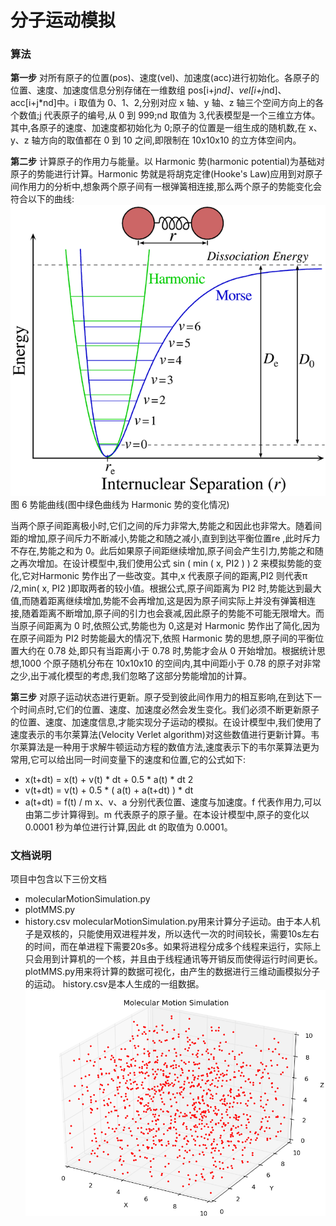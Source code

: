 # 分子运动模拟

### 算法
**第一步**
	对所有原子的位置(pos)、速度(vel)、加速度(acc)进行初始化。各原子的位置、速度、加速度信息分别存储在一维数组 pos[i+j*nd]、vel[i+j*nd]、acc[i+j*nd]中。i 取值为 0、1、2,分别对应 x 轴、y 轴、z 轴三个空间方向上的各个数值;j 代表原子的编号,从 0 到 999;nd 取值为 3,代表模型是一个三维立方体。其中,各原子的速度、加速度都初始化为 0;原子的位置是一组生成的随机数,在 x、y、z 轴方向的取值都在 0 到 10 之间,即限制在 10x10x10 的立方体空间内。

**第二步**
	计算原子的作用力与能量。以 Harmonic 势(harmonic potential)为基础对原子的势能进行计算。Harmonic 势就是将胡克定律(Hooke's Law)应用到对原子间作用力的分析中,想象两个原子间有一根弹簧相连接,那么两个原子的势能变化会符合以下的曲线:
![势能曲线 ](forceLine.png)
图 6 势能曲线(图中绿色曲线为 Harmonic 势的变化情况)

当两个原子间距离极小时,它们之间的斥力非常大,势能之和因此也非常大。随着间距的增加,原子间斥力不断减小,势能之和随之减小,直到到达平衡位置re ,此时斥力不存在,势能之和为 0。此后如果原子间距继续增加,原子间会产生引力,势能之和随之再次增加。在设计模型中,我们使用公式 sin ( min ( x, PI2 ) ) 2 来模拟势能的变化,它对Harmonic 势作出了一些改变。其中,x 代表原子间的距离,PI2 则代表π /2,min( x, PI2 )即取两者的较小值。根据公式,原子间距离为 PI2 时,势能达到最大值,而随着距离继续增加,势能不会再增加,这是因为原子间实际上并没有弹簧相连接,随着距离不断增加,原子间的引力也会衰减,因此原子的势能不可能无限增大。而当原子间距离为 0 时,依照公式,势能也为 0,这是对 Harmonic 势作出了简化,因为在原子间距为 PI2 时势能最大的情况下,依照 Harmonic 势的思想,原子间的平衡位置大约在 0.78 处,即只有当距离小于 0.78 时,势能才会从 0 开始增加。根据统计思想,1000 个原子随机分布在 10x10x10 的空间内,其中间距小于 0.78 的原子对非常之少,出于减化模型的考虑,我们忽略了这部分势能增加的计算。

**第三步**
	对原子运动状态进行更新。原子受到彼此间作用力的相互影响,在到达下一个时间点时,它们的位置、速度、加速度必然会发生变化。我们必须不断更新原子的位置、速度、加速度信息,才能实现分子运动的模拟。在设计模型中,我们使用了速度表示的韦尔莱算法(Velocity Verlet algorithm)对这些数值进行更新计算。韦尔莱算法是一种用于求解牛顿运动方程的数值方法,速度表示下的韦尔莱算法更为常用,它可以给出同一时间变量下的速度和位置,它的公式如下:
* x(t+dt) = x(t) + v(t) * dt + 0.5 * a(t) * dt 2
* v(t+dt) = v(t) + 0.5 * ( a(t) + a(t+dt) ) * dt
* a(t+dt) = f(t) / m
x、v、a 分别代表位置、速度与加速度。f 代表作用力,可以由第二步计算得到。m 代表原子的原子量。在本设计模型中,原子的变化以 0.0001 秒为单位进行计算,因此 dt 的取值为 0.0001。

### 文档说明
项目中包含以下三份文档
* molecularMotionSimulation.py
* plotMMS.py
* history.csv
	molecularMotionSimulation.py用来计算分子运动。由于本人机子是双核的，只能使用双进程并发，所以迭代一次的时间较长，需要10s左右的时间，而在单进程下需要20s多。如果将进程分成多个线程来运行，实际上只会用到计算机的一个核，并且由于线程通讯等开销反而使得运行时间更长。
	plotMMS.py用来将计算的数据可视化，由产生的数据进行三维动画模拟分子的运动。
	history.csv是本人生成的一组数据。	
![势能曲线 | center ](example.png)
